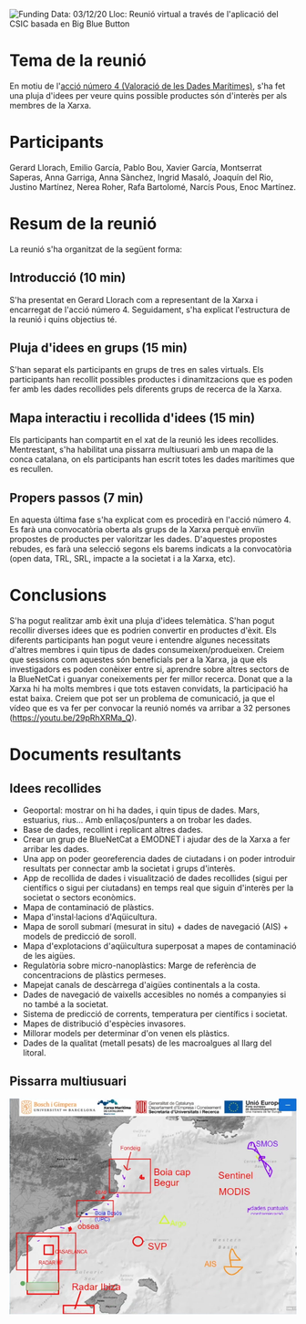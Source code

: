 ![Funding](https://github.com/BlueNetCatAccio4/BlueNetCatAccio4.github.io/blob/main/img/funding.png)
Data: 03/12/20
Lloc: Reunió virtual a través de l'aplicació del CSIC basada en Big Blue Button

# Tema de la reunió
En motiu de l'[acció número 4 (Valoració de les Dades Marítimes)](https://github.com/BlueNetCatAccio4/convocatoria), s'ha fet una pluja d'idees per veure quins possible productes són d'interès per als membres de la Xarxa.

# Participants
Gerard Llorach, Emilio García, Pablo Bou, Xavier García, Montserrat Saperas, Anna Garriga, Anna Sànchez, Ingrid Masaló, Joaquín del Rio, Justino Martínez, Nerea Roher, Rafa Bartolomé, Narcís Pous, Enoc Martínez.

# Resum de la reunió
La reunió s'ha organitzat de la següent forma:
## Introducció (10 min)
S'ha presentat en Gerard Llorach com a representant de la Xarxa i encarregat de l'acció número 4. Seguidament, s'ha explicat l'estructura de la reunió i quins objectius té.

## Pluja d'idees en grups (15 min)
S'han separat els participants en grups de tres en sales virtuals. Els participants han recollit possibles productes i dinamitzacions que es poden fer amb les dades recollides pels diferents grups de recerca de la Xarxa.

## Mapa interactiu i recollida d'idees (15 min)
Els participants han compartit en el xat de la reunió les idees recollides. Mentrestant, s'ha habilitat una pissarra multiusuari amb un mapa de la conca catalana, on els participants han escrit totes les dades marítimes que es recullen.

## Propers passos (7 min)
En aquesta última fase s'ha explicat com es procedirà en l'acció número 4. Es farà una convocatòria oberta als grups de la Xarxa perquè envïin propostes de productes per valoritzar les dades. D'aquestes propostes rebudes, es farà una selecció segons els barems indicats a la convocatòria (open data, TRL, SRL, impacte a la societat i a la Xarxa, etc).

# Conclusions
S'ha pogut realitzar amb èxit una pluja d'idees telemàtica. S'han pogut recollir diverses idees que es podrien convertir en productes d'èxit. Els diferents participants han pogut veure i entendre algunes necessitats d'altres membres i quin tipus de dades consumeixen/produeixen. Creiem que sessions com aquestes són beneficials per a la Xarxa, ja que els investigadors es poden conèixer entre si, aprendre sobre altres sectors de la BlueNetCat i guanyar coneixements per fer millor recerca.
Donat que a la Xarxa hi ha molts membres i que tots estaven convidats, la participació ha estat baixa. Creiem que pot ser un problema de comunicació, ja que el vídeo que es va fer per convocar la reunió només va arribar a 32 persones (https://youtu.be/29pRhXRMa_Q).

# Documents resultants
## Idees recollides
- Geoportal: mostrar on hi ha dades, i quin tipus de dades. Mars, estuarius, rius… Amb enllaços/punters a on trobar les dades.
- Base de dades, recollint i replicant altres dades.
- Crear un grup de BlueNetCat a EMODNET i ajudar des de la Xarxa a fer arribar les dades.
- Una app on poder georeferencia dades de ciutadans i on poder introduir resultats per connectar amb la societat i grups d'interès.
- App de recollida de dades i visualització de dades recollides (sigui per científics o sigui per ciutadans) en temps real que siguin d'interès per la societat o sectors econòmics.
- Mapa de contaminació de plàstics.
- Mapa d'instal·lacions d'Aqüicultura.
- Mapa de soroll submarí (mesurat in situ) + dades de navegació (AIS) + models de predicció de soroll.
- Mapa d'explotacions d'aqüìcultura superposat a mapes de contaminació de les aigües.
- Regulatòria sobre micro-nanoplàstics: Marge de referència de concentracions de plàstics permeses.
- Mapejat canals de descàrrega d'aigües continentals a la costa.
- Dades de navegació de vaixells accesibles no només a companyies si no també a la societat.
- Sistema de predicció de corrents, temperatura per científics i societat.
- Mapes de distribució d'espècies invasores.
- Millorar models per determinar d'on venen els plàstics.
- Dades de la qualitat (metall pesats) de les macroalgues al llarg del litoral.

## Pissarra multiusuari
![Pissarra](img/pissarra.png)
